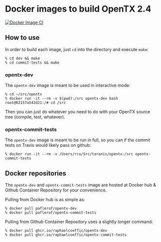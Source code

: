 # Docker images to build OpenTX 2.4

[![Docker Image CI](https://github.com/raphaelcoeffic/build-opentx/actions/workflows/docker-image.yml/badge.svg)](https://github.com/raphaelcoeffic/build-opentx/actions/workflows/docker-image.yml)

## How to use

In order to build each image, just `cd` into the directory and execute `make`:
```
% cd dev && make
% cd commit-tests && make
```

### opentx-dev

The `opentx-dev` image is meant to be used in interactive mode:
```
% cd ~/src/opentx
% docker run -it --rm -v $(pwd):/src opentx-dev bash
root@02157a542d21:/# cd /src
```

Then you can just do whatever you need to do with your OpenTX source tree (compile, test, whatever).

### opentx-commit-tests

The `opentx-dev` image is meant to be run in full, so you can if the commit tests on Travis would likely pass on github:
```
% docker run -it --rm -v /Users/rco/Src/taranis/opentx:/src opentx-commit-tests
```

## Docker repositories

The `opentx-dev` and `opentx-commit-tests` image are hosted at Docker hub & Github Container Repository for your convenience.

Pulling from Docker hub is as simple as:
```
% docker pull pafleraf/opentx-dev
% docker pull pafleraf/opentx-commit-tests
```

Pulling from Github Container Repository uses a slightly longer command:
```
% docker pull ghcr.io/raphaelcoeffic/opentx-dev
% docker pull ghcr.io/raphaelcoeffic/opentx-commit-tests
```
